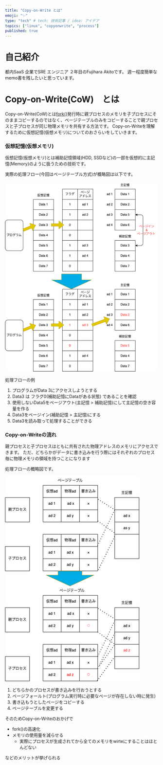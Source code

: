 ```yaml
---
title: "Copy-on-Write とは"
emoji: "✨"
type: "tech" # tech: 技術記事 / idea: アイデア
topics: ["linux", "copyonwrite", "process"]
published: true
---
```


# 自己紹介
都内SaaS 企業でSRE エンジニア ２年目のFujihara Akitoです。
週一程度簡単なmemo書を残したいと思っています。

# Copy-on-Write(CoW)　とは
Copy-on-Write(CoW)とは[fork()](https://zenn.dev/fujihara_akito/articles/linux-fork-execve)発行時に親プロセスのメモリを子プロセスにそのままコピーするのではなく、ページテーブルのみをコピーすることで親プロセスと子プロセスが同じ物理メモリを共有する方法です。
Copy-on-Writeを理解するために仮想記憶(仮想メモリ)についてのおさらいをしていきます。

### 仮想記憶(仮想メモリ)
仮想記憶(仮想メモリ)とは補助記憶領域(HDD, SSDなど)の一部を仮想的に主記憶(Memory)のように扱うための技術です。

実際の処理フロー(今回はページテーブル方式)が概略図は以下です。

![](/images/k8s-custom-resource-definitions/virtual-memory.drawio.png)

処理フローの例
1. プログラムがData 3にアクセスしようとする
2. Data3 は フラグ0(補助記憶にDataがある状態) であることを確認
3. 使用しないData5をページアウト(主記憶 > 補助記憶)にして主記憶の空き容量を作る
4. Data3をページイン(補助記憶 > 主記憶)にする
5. Data3を読み取って処理することができる

### Copy-on-Writeの流れ
親プロセスと子プロセスはともに共有された物理アドレスのメモリにアクセスできます。
ただ、どちらかがデータに書き込みを行う際にはそれぞれのプロセス毎に物理メモリの領域を持つことになります

処理フローの概略図です。

![](/images/k8s-custom-resource-definitions/copy-on-write.drawio.png)

1. どちらかのプロセスが書き込みを行おうとする
2. ページフォールト(プログラム実行時に必要なページが存在しない時に発生)
3. 書き込もうとしたページをコピーする
4. ページテーブルを変更する

そのためCopy-on-Writeのおかげで
- fork()の高速化
- メモリの使用量を減らせる
    - 実際にプロセスが生成されてから全てのメモリをwirteにすることはほとんどない

などのメリットが挙げられる
